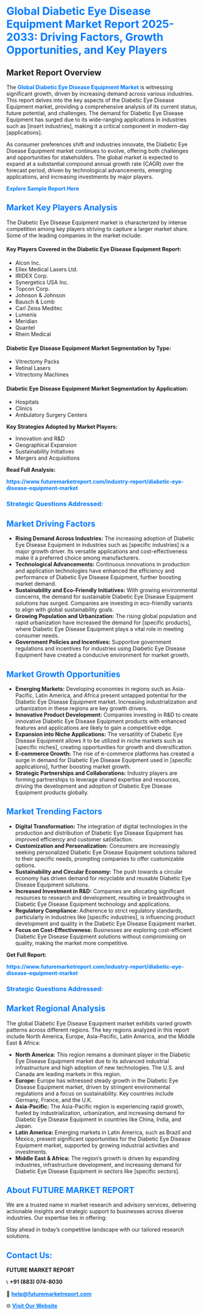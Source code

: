 <h1 style="color: #007BFF;">Global Diabetic Eye Disease Equipment Market Report 2025-2033: Driving Factors, Growth Opportunities, and Key Players</h1>

<section id="overview">
<h2>Market Report Overview</h2>
<p>The <a href="https://www.futuremarketreport.com/industry-report/diabetic-eye-disease-equipment-market" style="color: #007BFF; text-decoration: none;"><strong>Global Diabetic Eye Disease Equipment Market</strong></a> is witnessing significant growth, driven by increasing demand across various industries. This report delves into the key aspects of the Diabetic Eye Disease Equipment market, providing a comprehensive analysis of its current status, future potential, and challenges. The demand for Diabetic Eye Disease Equipment has surged due to its wide-ranging applications in industries such as [insert industries], making it a critical component in modern-day [applications].</p>
<p>As consumer preferences shift and industries innovate, the Diabetic Eye Disease Equipment market continues to evolve, offering both challenges and opportunities for stakeholders. The global market is expected to expand at a substantial compound annual growth rate (CAGR) over the forecast period, driven by technological advancements, emerging applications, and increasing investments by major players.</p>
</section>

<section id="overview">
<p><a href="https://www.futuremarketreport.com/request-sample/reportId=60123" style="color: #007BFF; text-decoration: none;"><strong>Explore Sample Report Here</strong></a></p>
</section>

<section id="key-players">
<h2 style="color: #007BFF;">Market Key Players Analysis</h2>
<p>The Diabetic Eye Disease Equipment market is characterized by intense competition among key players striving to capture a larger market share. Some of the leading companies in the market include:</p>
<h4>Key Players Covered in the Diabetic Eye Disease Equipment Report:</h4>
<ul><li>Alcon Inc.</li><li>Ellex Medical Lasers Ltd.</li><li>IRIDEX Corp.</li><li>Synergetics USA Inc.</li><li>Topcon Corp.</li><li>Johnson &amp; Johnson</li><li>Bausch &amp; Lomb</li><li>Carl Zeiss Meditec</li><li>Lumenis</li><li>Meridian</li><li>Quantel</li><li>Rhein Medical</li></ul>
<h4>Diabetic Eye Disease Equipment Market Segmentation by Type:</h4>
<ul><li>Vitrectomy Packs</li><li>Retinal Lasers</li><li>Vitrectomy Machines</li></ul>

<h4>Diabetic Eye Disease Equipment Market Segmentation by Application:</h4>
<ul><li>Hospitals</li><li>Clinics</li><li>Ambulatory Surgery Centers</li></ul>
<p><strong>Key Strategies Adopted by Market Players:</strong></p>
<ul>
<li>Innovation and R&D</li>
<li>Geographical Expansion</li>
<li>Sustainability Initiatives</li>
<li>Mergers and Acquisitions</li>
</ul>
</section>

<section>
<p><strong>Read Full Analysis: </strong></p><a href="https://www.futuremarketreport.com/industry-report/diabetic-eye-disease-equipment-market" style="color: #007BFF; text-decoration: none;"><strong>https://www.futuremarketreport.com/industry-report/diabetic-eye-disease-equipment-market</strong></a>
<h3 style="color: #007BFF;">Strategic Questions Addressed:</h3>
</section>

<section id="driving-factors">
<h2 style="color: #007BFF;">Market Driving Factors</h2>
<ul>
<li><strong>Rising Demand Across Industries:</strong> The increasing adoption of Diabetic Eye Disease Equipment in industries such as [specific industries] is a major growth driver. Its versatile applications and cost-effectiveness make it a preferred choice among manufacturers.</li>
<li><strong>Technological Advancements:</strong> Continuous innovations in production and application technologies have enhanced the efficiency and performance of Diabetic Eye Disease Equipment, further boosting market demand.</li>
<li><strong>Sustainability and Eco-Friendly Initiatives:</strong> With growing environmental concerns, the demand for sustainable Diabetic Eye Disease Equipment solutions has surged. Companies are investing in eco-friendly variants to align with global sustainability goals.</li>
<li><strong>Growing Population and Urbanization:</strong> The rising global population and rapid urbanization have increased the demand for [specific products], where Diabetic Eye Disease Equipment plays a vital role in meeting consumer needs.</li>
<li><strong>Government Policies and Incentives:</strong> Supportive government regulations and incentives for industries using Diabetic Eye Disease Equipment have created a conducive environment for market growth.</li>
</ul>
</section>

<section id="growth-opportunities">
<h2 style="color: #007BFF;">Market Growth Opportunities</h2>
<ul>
<li><strong>Emerging Markets:</strong> Developing economies in regions such as Asia-Pacific, Latin America, and Africa present untapped potential for the Diabetic Eye Disease Equipment market. Increasing industrialization and urbanization in these regions are key growth drivers.</li>
<li><strong>Innovative Product Development:</strong> Companies investing in R&D to create innovative Diabetic Eye Disease Equipment products with enhanced features and applications are likely to gain a competitive edge.</li>
<li><strong>Expansion into Niche Applications:</strong> The versatility of Diabetic Eye Disease Equipment allows it to be utilized in niche markets such as [specific niches], creating opportunities for growth and diversification.</li>
<li><strong>E-commerce Growth:</strong> The rise of e-commerce platforms has created a surge in demand for Diabetic Eye Disease Equipment used in [specific applications], further boosting market growth.</li>
<li><strong>Strategic Partnerships and Collaborations:</strong> Industry players are forming partnerships to leverage shared expertise and resources, driving the development and adoption of Diabetic Eye Disease Equipment products globally.</li>
</ul>
</section>

<section id="trending-factors">
<h2 style="color: #007BFF;">Market Trending Factors</h2>
<ul>
<li><strong>Digital Transformation:</strong> The integration of digital technologies in the production and distribution of Diabetic Eye Disease Equipment has improved efficiency and customer satisfaction.</li>
<li><strong>Customization and Personalization:</strong> Consumers are increasingly seeking personalized Diabetic Eye Disease Equipment solutions tailored to their specific needs, prompting companies to offer customizable options.</li>
<li><strong>Sustainability and Circular Economy:</strong> The push towards a circular economy has driven demand for recyclable and reusable Diabetic Eye Disease Equipment solutions.</li>
<li><strong>Increased Investment in R&D:</strong> Companies are allocating significant resources to research and development, resulting in breakthroughs in Diabetic Eye Disease Equipment technology and applications.</li>
<li><strong>Regulatory Compliance:</strong> Adherence to strict regulatory standards, particularly in industries like [specific industries], is influencing product development and quality in the Diabetic Eye Disease Equipment market.</li>
<li><strong>Focus on Cost-Effectiveness:</strong> Businesses are exploring cost-efficient Diabetic Eye Disease Equipment solutions without compromising on quality, making the market more competitive.</li>
</ul>
</section>

<section>
<p><strong>Get Full Report: </strong></p><a href="https://www.futuremarketreport.com/industry-report/diabetic-eye-disease-equipment-market" style="color: #007BFF; text-decoration: none;"><strong>https://www.futuremarketreport.com/industry-report/diabetic-eye-disease-equipment-market</strong></a>
<h3 style="color: #007BFF;">Strategic Questions Addressed:</h3>
</section>


<section id="regional-analysis">
<h2 style="color: #007BFF;">Market Regional Analysis</h2>
<p>The global Diabetic Eye Disease Equipment market exhibits varied growth patterns across different regions. The key regions analyzed in this report include North America, Europe, Asia-Pacific, Latin America, and the Middle East & Africa:</p>
<ul>
<li><strong>North America:</strong> This region remains a dominant player in the Diabetic Eye Disease Equipment market due to its advanced industrial infrastructure and high adoption of new technologies. The U.S. and Canada are leading markets in this region.</li>
<li><strong>Europe:</strong> Europe has witnessed steady growth in the Diabetic Eye Disease Equipment market, driven by stringent environmental regulations and a focus on sustainability. Key countries include Germany, France, and the U.K.</li>
<li><strong>Asia-Pacific:</strong> The Asia-Pacific region is experiencing rapid growth, fueled by industrialization, urbanization, and increasing demand for Diabetic Eye Disease Equipment in countries like China, India, and Japan.</li>
<li><strong>Latin America:</strong> Emerging markets in Latin America, such as Brazil and Mexico, present significant opportunities for the Diabetic Eye Disease Equipment market, supported by growing industrial activities and investments.</li>
<li><strong>Middle East & Africa:</strong> The region’s growth is driven by expanding industries, infrastructure development, and increasing demand for Diabetic Eye Disease Equipment in sectors like [specific sectors].</li>
</ul>
</section>

<footer>
<h2 style="color: #007BFF;">About FUTURE MARKET REPORT</h2>
<p>We are a trusted name in market research and advisory services, delivering actionable insights and strategic support to businesses across diverse industries. Our expertise lies in offering:</p>

<p>Stay ahead in today’s competitive landscape with our tailored research solutions.</p>

<h2 style="color: #007BFF;">Contact Us:</h2>
<p><strong>FUTURE MARKET REPORT</strong></p>
<p>📞 <strong>+91 (883) 074-8030</strong></p>
<p>📧 <strong><a href="mailto:help@futuremarketreport.com" style="color: #007BFF;">help@futuremarketreport.com</a></strong></p>
<p>🌐 <strong><a href="https://www.futuremarketreport.com/" style="color: #007BFF;">Visit Our Website</a></strong></p>
</footer>
